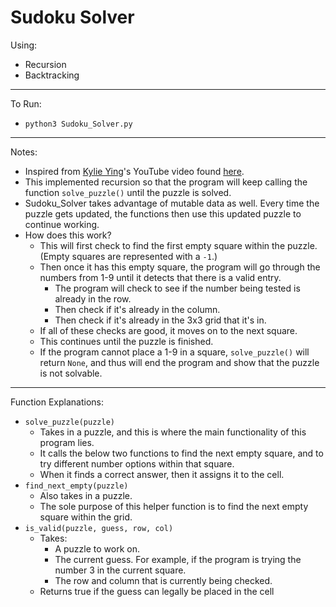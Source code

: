 # Sudoku Solver
Using:
- Recursion
- Backtracking

---
To Run: 
- `python3 Sudoku_Solver.py`

---
Notes:
- Inspired from [Kylie Ying](https://github.com/kying18)'s YouTube video found [here](https://www.youtube.com/watch?v=tvP_FZ-D9Ng).
- This implemented recursion so that the program will keep calling the function `solve_puzzle()` until the puzzle is solved.
- Sudoku_Solver takes advantage of mutable data as well. Every time the puzzle gets updated, the functions then use this updated puzzle to continue working.
- How does this work?
    - This will first check to find the first empty square within the puzzle. (Empty squares are represented with a `-1`.)
    - Then once it has this empty square, the program will go through the numbers from 1-9 until it detects that there is a valid entry.
        - The program will check to see if the number being tested is already in the row.
        - Then check if it's already in the column.
        - Then check if it's already in the 3x3 grid that it's in.
    - If all of these checks are good, it moves on to the next square.
    - This continues until the puzzle is finished.
    - If the program cannot place a 1-9 in a square, `solve_puzzle()` will return `None`, and thus will end the program and show that the puzzle is not solvable.

---
Function Explanations:
- `solve_puzzle(puzzle)`
    - Takes in a puzzle, and this is where the main functionality of this program lies.
    - It calls the below two functions to find the next empty square, and to try different number options within that square.
    - When it finds a correct answer, then it assigns it to the cell.
- `find_next_empty(puzzle)`
    - Also takes in a puzzle. 
    - The sole purpose of this helper function is to find the next empty square within the grid.
- `is_valid(puzzle, guess, row, col)`
    - Takes:
        - A puzzle to work on.
        - The current guess. For example, if the program is trying the number 3 in the current square.
        - The row and column that is currently being checked.
    - Returns true if the guess can legally be placed in the cell